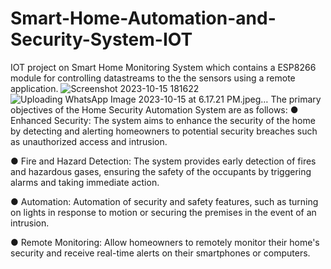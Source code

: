 # Smart-Home-Automation-and-Security-System-IOT
IOT project on Smart Home Monitoring System which contains a ESP8266 module for controlling datastreams to the the sensors using a remote application.
![Screenshot 2023-10-15 181622](https://github.com/Shivam-Verma1/Smart-Home-Automation-and-Security-System-IOT/assets/107926305/d8103ee3-ec78-4e7a-af1a-6cb82424a1c7)
![Uploading WhatsApp Image 2023-10-15 at 6.17.21 PM.jpeg…]()
The primary objectives of the Home Security Automation System are as
follows:
● Enhanced Security: The system aims to enhance the security of the home by detecting and alerting homeowners to potential security breaches such as unauthorized access and intrusion.

● Fire and Hazard Detection: The system provides early detection of
fires and hazardous gases, ensuring the safety of the occupants by
triggering alarms and taking immediate action.

● Automation: Automation of security and safety features, such as
turning on lights in response to motion or securing the premises in
the event of an intrusion.

● Remote Monitoring: Allow homeowners to remotely monitor their
home's security and receive real-time alerts on their smartphones
or computers.
